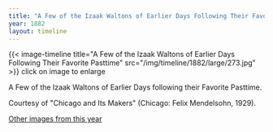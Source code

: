 ```yaml
---
title: "A Few of the Izaak Waltons of Earlier Days Following Their Favorite Pasttime"
year: 1882
layout: timeline
---
```


{{< image-timeline title="A Few of the Izaak Waltons of Earlier Days Following Their Favorite Pasttime" src="/img/timeline/1882/large/273.jpg" >}}
click on image to enlarge 

A Few of the Izaak Waltons of Earlier Days following their Favorite Pasttime. 

Courtesy of "Chicago and Its Makers" (Chicago: Felix Mendelsohn, 1929).   

[Other images from this year](/historical/timeline/1882)